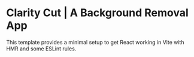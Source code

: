 # Clarity Cut | A Background Removal App

This template provides a minimal setup to get React working in Vite with HMR and some ESLint rules.

